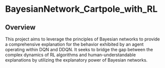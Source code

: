 # BayesianNetwork_Cartpole_with_RL

## Overview
This project aims to leverage the principles of Bayesian networks to provide a comprehensive explanation for the behavior exhibited by an agent operating within DQN and DDQN. It seeks to bridge the gap between the complex dynamics of RL algorithms and human-understandable explanations by utilizing the explanatory power of Bayesian networks.
